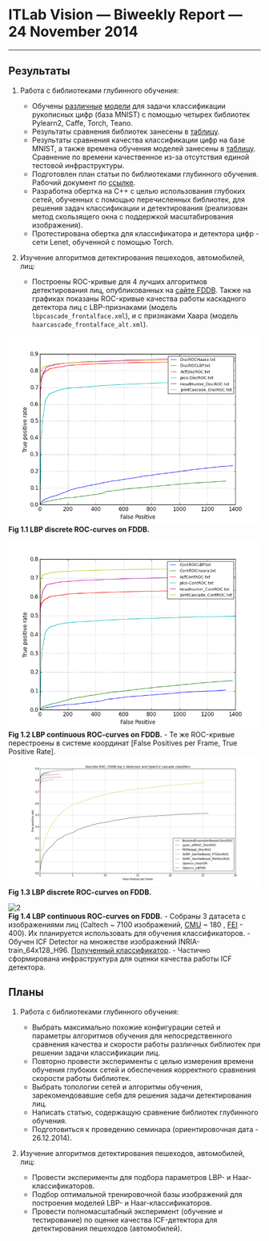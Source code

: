 # ITLab Vision — Biweekly Report — 24 November 2014

----------------

## Результаты
 
  1. Работа с библиотеками глубинного обучения:
     - Обучены [различные][dnn] [модели][dnn-repo] для задачи классификации
       рукописных цифр (база MNIST) с помощью четырех библиотек Pylearn2, Caffe,
       Torch, Teano.
     - Результаты сравнения библиотек занесены в [таблицу][dnn-results].
     - Результаты сравнения качества классификации цифр на базе MNIST, а также времена
       обучения моделей занесены в [таблицу][dnn-results]. Сравнение по времени качественное
       из-за отсутствия единой тестовой инфраструктуры.
     - Подготовлен план статьи по библиотеками глубинного обучения. Рабочий документ 
       по [ссылке][paper].
     - Разработна обертка на C++ с целью использования глубоких сетей, обученных с помощью 
       перечисленных библиотек, для решения задач классификации и детектирования (реализован 
       метод скользящего окна с поддержкой масштабирования изображения).
     - Протестирована обертка для классификатора и детектора цифр - сети Lenet, обученной 
       с помощью Torch.

  1. Изучение алгоритмов детектирования пешеходов, автомобилей, лиц:
     - Построены ROC-кривые для 4 лучших алгоритмов детектирования лиц, опубликованных 
       на [сайте FDDB][FDDB-page]. Также на графиках показаны ROC-кривые качества работы 
       каскадного детектора лиц с LBP-признаками (модель `lbpcascade_frontalface.xml`),
       и с признаками Хаара (модель `haarcascade_frontalface_alt.xml`).

![1](./discrete_ROC-curves_Top-4.png "discrete ROC-curves")\
__Fig 1.1 LBP discrete ROC-curves on FDDB.__

![2](./continuous_ROC-curves_Top-4.png "continuous ROC-curves")\
__Fig 1.2 LBP continuous ROC-curves on FDDB.__
     - Те же ROC-кривые перестроены в системе координат [False Positives per Frame, True Positive Rate].
![1](./discrete_ROC-curves_Top-4_(FPperframe,TP).png "discrete ROC-curves")\
__Fig 1.3 LBP discrete ROC-curves on FDDB.__

![2](./ccontinuous_ROC-curves_Top-4_(FPperframe,TP).png "continuous ROC-curves")\
__Fig 1.4 LBP continuous ROC-curves on FDDB.__ 
     - Собраны 3 датасета с изображениями лиц (Caltech ~ 7100 изображений, 
       [CMU](http://vasc.ri.cmu.edu/idb/html/face) ~ 180 , [FEI](http://fei.edu.br/~cet/facedatabase.html) - 400).
       Их планируется использовать для обучения классификаторов.
     - Обучен ICF Detector на множестве изображений INRIA-train_64x128_H96. 
       [Полученный классификатор][ICF-classifier].
     - Частично сформирована инфраструктура для оценки качества работы ICF детектора.

## Планы

  1. Работа с библиотеками глубинного обучения:
     - Выбрать максимально похожие конфигурации сетей и параметры алгоритмов
       обучения для непосредственного сравнения качества и скорости работы
       различных библиотек при решении задачи классификации лиц.
     - Повторно провести эксперименты с целью измерения времени обучения глубоких сетей и обеспечения 
       корректного сравнения скорости работы библиотек.
     - Выбрать топологии сетей и алгоритмы обучения, зарекомендовавшие себя для решения задачи 
       детектирования лиц.
     - Написать статью, содержащую сравнение библиотек глубинного обучения.
     - Подготовиться к проведению семинара (ориентировочная дата - 26.12.2014).

  1. Изучение алгоритмов детектирования пешеходов, автомобилей, лиц:
     - Провести эксперименты для подбора параметров LBP- и Haar-классификаторов.
     - Подбор оптимальной тренировочной базы изображений для построения моделей LBP- и Haar-классификаторов.
     - Провести полномасштабный эксперимент (обучение и тестирование) по оценке
       качества ICF-детектора для детектирования пешеходов (автомобилей).

<!-- LINKS -->

[dnn-results]: https://docs.google.com/spreadsheets/d/1U5v-xap-dkm5Hu-uh49nn7NEwNafjEE9Bos9qsz0wo0/edit?usp=sharing
[dnn]: https://drive.google.com/open?id=0B1Xio1gViu12c0czOUFJNVoxWUU&authuser=0
[dnn-repo]: https://github.com/KruchDmitriy/DNN-develop
[peds-dataset]: http://www.vision.caltech.edu/Image_Datasets/CaltechPedestrians/datasets/
[icf-code]: https://github.com/VladVin/obj-detect-classifiers/tree/master/src/icfdetector
[FDDB-page]: http://vis-www.cs.umass.edu/fddb/results.html
[paper]: https://drive.google.com/folderview?id=0B1Xio1gViu12c0czOUFJNVoxWUU&usp=drive_web#list
[ICF-classifier]: https://github.com/ITLab-Vision/obj-detect-classifiers/blob/master/trained-classifiers/icfdetector/64x128_H96_model.xml